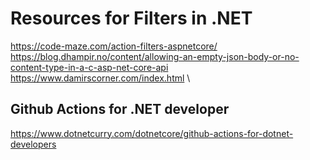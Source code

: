 # Resources for Filters in .NET
https://code-maze.com/action-filters-aspnetcore/
\
https://blog.dhampir.no/content/allowing-an-empty-json-body-or-no-content-type-in-a-c-asp-net-core-api \
https://www.damirscorner.com/index.html \

## Github Actions for .NET developer
https://www.dotnetcurry.com/dotnetcore/github-actions-for-dotnet-developers